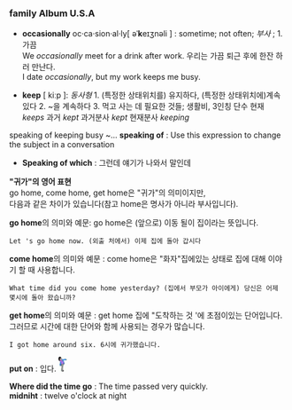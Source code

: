 ### family Album U.S.A
* __occasionally__ oc·ca·sion·al·ly[ əˈ**k**eɪʒnəli ]  : sometime; not often; *부사* ; 1. 가끔     
We _occasionally_ meet for a drink after work. 우리는 가끔 퇴근 후에 한잔 하러 만난다.    
I date _occasionally_, but my work keeps me busy.

* __keep__ [ kiːp ]: *동사형* 1.	(특정한 상태위치를) 유지하다, (특정한 상태위치에)계속 있다 2.	~을 계속하다 3.	먹고 사는 데 필요한 것들; 생활비,  3인칭 단수 현재 *keeps* 과거 *kept* 과거분사 *kept* 현재분사 *keeping*    

speaking of keeping busy ~...  __speaking of__ : Use this expression to change the subject in a conversation   
* __Speaking of which__ : 그런데 얘기가 나와서 말인데

__"귀가"의 영어 표현__   
go home, come home, get home은 "귀가"의 의미이지만,   
다음과 같은 차이가 있습니다(참고 home은 명사가 아니라 부사입니다).

**go home**의 의미와 예문: go home은 (앞으로) 이동 될이 집이라는 뜻입니다.
```
Let 's go home now. (외출 처에서) 이제 집에 돌아 갑시다
```

**come home**의 의미와 예문 : come home은 "화자"집에있는 상태로 집에 대해 이야기 할 때 사용합니다.
```
What time did you come home yesterday? (집에서 부모가 아이에게) 당신은 어제 몇시에 돌아 왔습니까?
```

**get home**의 의미와 예문 : get home 집에 "도착하는 것 '에 초점이있는 단어입니다. 그러므로 시간에 대한 단어와 함께 사용되는 경우가 많습니다.
```
I got home around six. 6시에 귀가했습니다.
```

**put on** : 입다. <img src="./put-on.jpg" width="3%" height="3%" alt="put on"></img>

**Where did the time go** : The time passed very quickly.   
**midniht** : twelve o'clock at night

